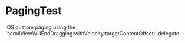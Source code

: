PagingTest
==========

iOS custom paging using the 'scrollViewWillEndDragging:withVelocity:targetContentOffset:' delegate 
